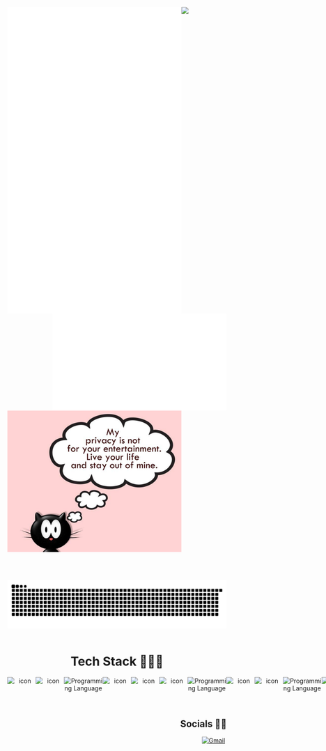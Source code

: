 <!--Metrics-->

[<img align="left" width="400" alt="General Metrics" src="assets/general.svg">](#)
[<img align="right" width="400" alt="Achievements" src="assets/achievements.svg">](#)

<!--Stats-->

[<img  width="400px" src="https://github-readme-streak-stats.herokuapp.com/?user=Phuyalgaurav&theme=dark&hide_border=true"/>](#)

[<img align="center" width="400" alt="Achievements" src="assets/privacy.svg">](#)
<br>
<br>
<br>
<br>

<div align="center">
<picture>
  <source media="(prefers-color-scheme: dark)" srcset="https://raw.githubusercontent.com/phuyalgaurav/phuyalgaurav/output/github-contribution-grid-snake-dark.svg">
  <source media="(prefers-color-scheme: light)" srcset="https://raw.githubusercontent.com/phuyalgaurav/phuyalgaurav/output/github-contribution-grid-snake.svg">
  <img alt="github contribution grid snake animation" src="https://raw.githubusercontent.com/phuyalgaurav/phuyalgaurav/output/github-contribution-grid-snake.svg">
</picture>
</div>
<br>
<div align="center">

<h1>Tech Stack 🚀👩‍🚀</h1>
<div style="display: flex; align-items: flex-start;">
<img src="https://techstack-generator.vercel.app/python-icon.svg" alt="icon" width="65" height="65" />
<img src="https://techstack-generator.vercel.app/django-icon.svg" alt="icon" width="65" height="65" />
<img src="https://skillicons.dev/icons?i=fastapi" alt="Programming Language"  height="65"/>
<img src="https://techstack-generator.vercel.app/github-icon.svg" alt="icon" width="65" height="65" />
<img src="https://techstack-generator.vercel.app/docker-icon.svg" alt="icon" width="65" height="65" />
<img src="https://techstack-generator.vercel.app/restapi-icon.svg" alt="icon" width="65" height="65" />
<img src="https://skillicons.dev/icons?i=bootstrap" alt="Programming Language"  height="65"/>
<img src="https://techstack-generator.vercel.app/redux-icon.svg" alt="icon" width="65" height="65" />
<img src="https://techstack-generator.vercel.app/js-icon.svg" alt="icon" width="65" height="65" />
<img src="https://skillicons.dev/icons?i=vercel" alt="Programming Language"  height="65"/>
<img src="https://techstack-generator.vercel.app/react-icon.svg" alt="icon" width="65" height="65" />
<img src="https://techstack-generator.vercel.app/mysql-icon.svg" alt="icon" width="65" height="65" />
</div>

</div>

<div align="right">
  
## Socials :rocket::star2:
[![Gmail](https://skillicons.dev/icons?i=gmail)](mailto:phuyalgaurav90@gmail.com)&nbsp;
</div>
